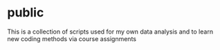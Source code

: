 # public
This is a collection of scripts used for my own data analysis and to learn new coding methods via course assignments
